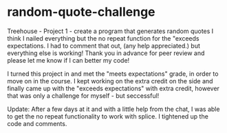# random-quote-challenge
Treehouse - Project 1 - create a program that generates random quotes
I think I nailed everything but the no repeat function for the "exceeds expectations. I had to comment that out, (any help appreciated.) 
but everything else is working! Thank you in advance for peer review and please let me know if I can better my code!

I turned this project in and met the "meets expectations" grade, in order to move on in the course. I kept working on the extra credit on the side and finally came up with the "exceeds expectations" with extra credit, however that was only a challenge for myself - but seccessful!

Update: After a few days at it and with a little help from the chat, I was able to get the no repeat functionality to work with splice. I tightened up the code and comments. 
